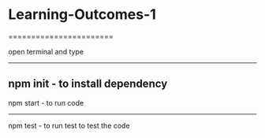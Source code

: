 # Learning-Outcomes-1

=======================

open terminal and type

---------------------------------

npm init - to install dependency
---------------------------------

npm start - to run code

---------------------------------

npm test - to run test to test the code

